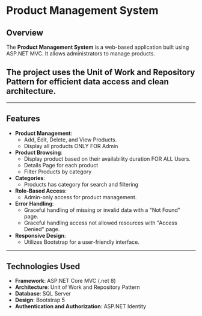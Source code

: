 # Product Management System

## Overview
The **Product Management System** is a web-based application built using ASP.NET MVC. It allows administrators to manage products. 
## The project uses the **Unit of Work** and **Repository Pattern** for efficient data access and clean architecture.

---

## Features
- **Product Management**:
  - Add, Edit, Delete, and View Products.
  - Display all products ONLY FOR Admin
- **Product Browsing**:
  - Display product based on their availability duration FOR ALL Users.
  - Details Page for each product
  - Filter Products by category
- **Categories**:
  -  Products has category for search and filtering 
- **Role-Based Access**:
  - Admin-only access for product management.
- **Error Handling**:
  - Graceful handling of missing or invalid data with a "Not Found" page.
  - Graceful handling access not allowed resources with "Access Denied" page.
- **Responsive Design**:
  - Utilizes Bootstrap for a user-friendly interface.

---

## Technologies Used
- **Framework**: ASP.NET Core MVC (.net 8) 
- **Architecture**: Unit of Work and Repository Pattern
- **Database**: SQL Server
- **Design**: Bootstrap 5
- **Authentication and Authorization**: ASP.NET Identity
